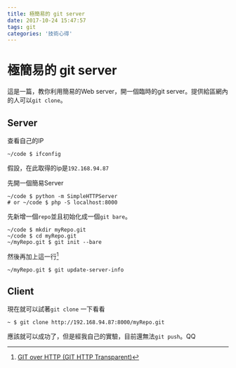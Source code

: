 ```yaml
---
title: 極簡易的 git server
date: 2017-10-24 15:47:57
tags: git
categories: '技術心得'
---
```


# 極簡易的 git server

這是一篇，教你利用簡易的Web server，開一個臨時的git server。提供給區網內的人可以`git clone`。

## Server

查看自己的IP

```shell=
~/code $ ifconfig
```

假設，在此取得的ip是`192.168.94.87`

先開一個簡易Server

```shell=
~/code $ python -m SimpleHTTPServer
# or ~/code $ php -S localhost:8000
```

先新增一個`repo`並且初始化成一個`git bare`。

```shell=
~/code $ mkdir myRepo.git
~/code $ cd myRepo.git
~/myRepo.git $ git init --bare
```

然後再加上這一行[^1]

```shell=
~/myRepo.git $ git update-server-info
```

## Client

現在就可以試著`git clone` 一下看看

```shell=
~ $ git clone http://192.168.94.87:8000/myRepo.git
```

應該就可以成功了，但是經我自己的實驗，目前還無法`git push`。QQ


[^1]: [GIT over HTTP (GIT HTTP Transparent)](http://blog.xuite.net/zack_pan/blog/65273998-GIT+over+HTTP+%28GIT+HTTP+Transparent%29)
